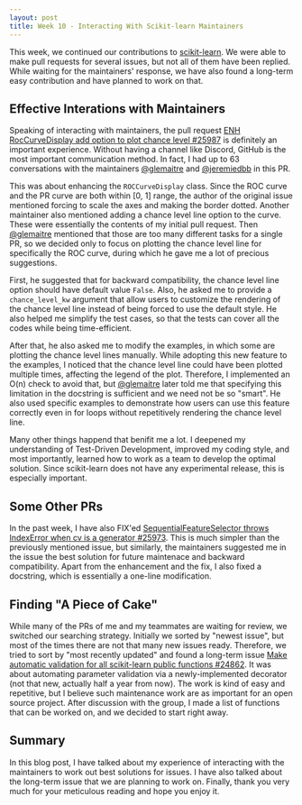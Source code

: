 ```yaml
---
layout: post
title: Week 10 - Interacting With Scikit-learn Maintainers
---
```


This week, we continued our contributions to [scikit-learn](https://github.com/scikit-learn/scikit-learn/issues). We were able to make pull requests for several issues, but not all of them have been replied. While waiting for the maintainers' response, we have also found a long-term easy contribution and have planned to work on that.

<!--more-->

## Effective Interations with Maintainers

Speaking of interacting with maintainers, the pull request [ENH RocCurveDisplay add option to plot chance level #25987](https://github.com/scikit-learn/scikit-learn/pull/25987) is definitely an important experience. Without having a channel like Discord, GitHub is the most important communication method. In fact, I had up to 63 conversations with the maintainers [@glemaitre](https://github.com/glemaitre) and [@jeremiedbb](https://github.com/jeremiedbb) in this PR.

This was about enhancing the `ROCCurveDisplay` class. Since the ROC curve and the PR curve are both within [0, 1] range, the author of the original issue mentioned forcing to scale the axes and making the border dotted. Another maintainer also mentioned adding a chance level line option to the curve. These were essentially the contents of my initial pull request. Then [@glemaitre](https://github.com/glemaitre) mentioned that those are too many different tasks for a single PR, so we decided only to focus on plotting the chance level line for specifically the ROC curve, during which he gave me a lot of precious suggestions.

First, he suggested that for backward compatibility, the chance level line option should have default value `False`. Also, he asked me to provide a `chance_level_kw` argument that allow users to customize the rendering of the chance level line instead of being forced to use the default style. He also helped me simplify the test cases, so that the tests can cover all the codes while being time-efficient.

After that, he also asked me to modify the examples, in which some are plotting the chance level lines manually. While adopting this new feature to the examples, I noticed that the chance level line could have been plotted multiple times, affecting the legend of the plot. Therefore, I implemented an O(n) check to avoid that, but [@glemaitre](https://github.com/glemaitre) later told me that specifying this limitation in the docstring is sufficient and we need not be so "smart". He also used specific examples to demonstrate how users can use this feature correctly even in for loops without repetitively rendering the chance level line.

Many other things happend that benifit me a lot. I deepened my understanding of Test-Driven Development, improved my coding style, and most importantly, learned how to work as a team to develop the optimal solution. Since scikit-learn does not have any experimental release, this is especially important.

## Some Other PRs

In the past week, I have also FIX'ed [SequentialFeatureSelector throws IndexError when cv is a generator #25973](https://github.com/scikit-learn/scikit-learn/pull/25973). This is much simpler than the previously mentioned issue, but similarly, the maintainers suggested me in the issue the best solution for future maintenace and backward compatibility. Apart from the enhancement and the fix, I also fixed a docstring, which is essentially a one-line modification.

## Finding "A Piece of Cake"

While many of the PRs of me and my teammates are waiting for review, we switched our searching strategy. Initially we sorted by "newest issue", but most of the times there are not that many new issues ready. Therefore, we tried to sort by "most recently updated" and found a long-term issue [
Make automatic validation for all scikit-learn public functions
#24862](https://github.com/scikit-learn/scikit-learn/issues/24862). It was about automating parameter validation via a newly-implemented decorator (not that new, actually half a year from now). The work is kind of easy and repetitive, but I believe such maintenance work are as important for an open source project. After discussion with the group, I made a list of functions that can be worked on, and we decided to start right away.

## Summary

In this blog post, I have talked about my experience of interacting with the maintainers to work out best solutions for issues. I have also talked about the long-term issue that we are planning to work on. Finally, thank you very much for your meticulous reading and hope you enjoy it.
